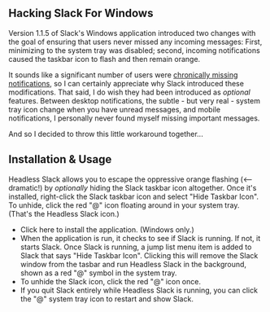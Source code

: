 ## Hacking Slack For Windows

Version 1.1.5 of Slack's Windows application introduced two changes with the goal of ensuring that users never missed any incoming messages: First, minimizing to the system tray was disabled; second, incoming notifications caused the taskbar icon to flash and then remain orange.

It sounds like a significant number of users were [chronically missing notifications](https://slack-files.com/T024BE7LD-F04DKJP9R-a61c0f491c), so I can certainly appreciate why Slack introduced these modifications. That said, I do wish they had been introduced as *optional* features. Between desktop notifications, the subtle - but very real - system tray icon change when you have unread messages, and mobile notifications, I personally never found myself missing important messages.

And so I decided to throw this little workaround together...

## Installation & Usage

Headless Slack allows you to escape the oppressive orange flashing (<-- dramatic!) by *optionally* hiding the Slack taskbar icon altogether. Once it's installed, right-click the Slack taskbar icon and select "Hide Taskbar Icon". To unhide, click the red "@" icon floating around in your system tray. (That's the Headless Slack icon.)

- Click here to install the application. (Windows only.)
- When the application is run, it checks to see if Slack is running. If not, it starts Slack. Once Slack is running, a jump list menu item is added to Slack that says "Hide Taskbar Icon". Clicking this will remove the Slack window from the tasbar and run Headless Slack in the background, shown as a red "@" symbol in the system tray.
- To unhide the Slack icon, click the red "@" icon once.
- If you quit Slack entirely while Headless Slack is running, you can click the "@" system tray icon to restart and show Slack.
